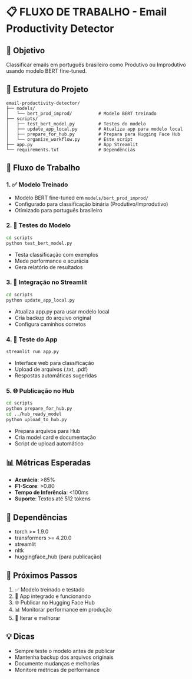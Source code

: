 
# 📋 FLUXO DE TRABALHO - Email Productivity Detector

## 🎯 Objetivo
Classificar emails em português brasileiro como Produtivo ou Improdutivo usando modelo BERT fine-tuned.

## 📁 Estrutura do Projeto
```
email-productivity-detector/
├── models/
│   └── bert_prod_improd/          # Modelo BERT treinado
├── scripts/
│   ├── test_bert_model.py         # Testes do modelo
│   ├── update_app_local.py        # Atualiza app para modelo local
│   ├── prepare_for_hub.py         # Prepara para Hugging Face Hub
│   └── organize_workflow.py       # Este script
├── app.py                         # App Streamlit
└── requirements.txt               # Dependências
```

## 🚀 Fluxo de Trabalho

### 1. ✅ Modelo Treinado
- Modelo BERT fine-tuned em `models/bert_prod_improd/`
- Configurado para classificação binária (Produtivo/Improdutivo)
- Otimizado para português brasileiro

### 2. 🧪 Testes do Modelo
```bash
cd scripts
python test_bert_model.py
```
- Testa classificação com exemplos
- Mede performance e acurácia
- Gera relatório de resultados

### 3. 🔄 Integração no Streamlit
```bash
cd scripts
python update_app_local.py
```
- Atualiza app.py para usar modelo local
- Cria backup do arquivo original
- Configura caminhos corretos

### 4. 🚀 Teste do App
```bash
streamlit run app.py
```
- Interface web para classificação
- Upload de arquivos (.txt, .pdf)
- Respostas automáticas sugeridas

### 5. 🌐 Publicação no Hub
```bash
cd scripts
python prepare_for_hub.py
cd ../hub_ready_model
python upload_to_hub.py
```
- Prepara arquivos para Hub
- Cria model card e documentação
- Script de upload automático

## 📊 Métricas Esperadas
- **Acurácia**: >85%
- **F1-Score**: >0.80
- **Tempo de Inferência**: <100ms
- **Suporte**: Textos até 512 tokens

## 🔧 Dependências
- torch >= 1.9.0
- transformers >= 4.20.0
- streamlit
- nltk
- huggingface_hub (para publicação)

## 🎯 Próximos Passos
1. ✅ Modelo treinado e testado
2. 🔄 App integrado e funcionando
3. 🌐 Publicar no Hugging Face Hub
4. 📊 Monitorar performance em produção
5. 🔄 Iterar e melhorar

## 💡 Dicas
- Sempre teste o modelo antes de publicar
- Mantenha backup dos arquivos originais
- Documente mudanças e melhorias
- Monitore métricas de performance
